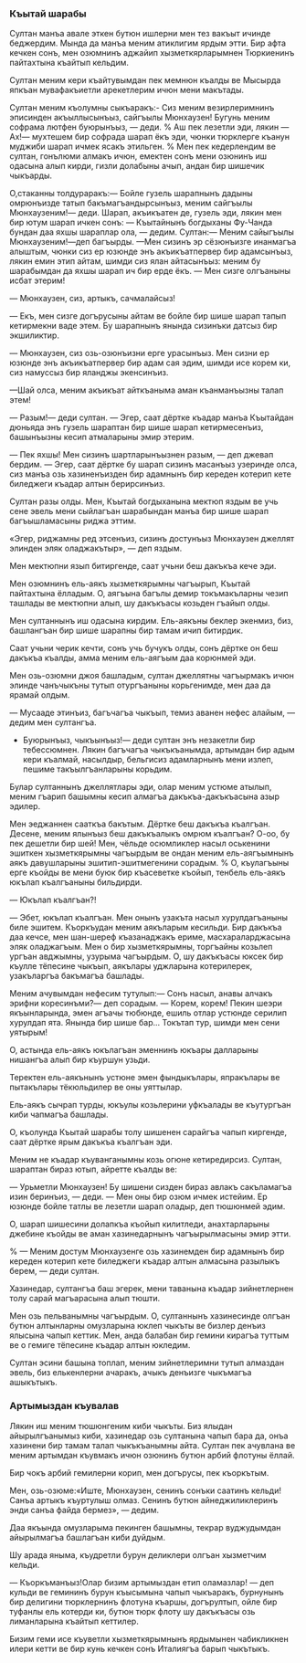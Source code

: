 ### Къытай шарабы

Султан манъа авале эткен бутюн ишлерни мен тез вакъыт ичинде беджердим.
Мында да манъа меним атиклигим ярдым этти.
Бир афта кечкен сонъ, мен озюмнинъ аджайип хызметкярларымнен Тюркиенинъ пайтахтына къайтып кельдим.

Султан меним кери къайтувымдан пек мемнюн къалды ве Мысырда япкъан мувафакъиетли арекетлерим ичюн мени макътады.

Султан меним къолумны сыкъаракъ:- Сиз меним везирлеримнинъ эписинден акъыллысынъыз, сайгъылы Мюнхаузен!
Бугунь меним софрама лютфен буюрынъыз, — деди.
% Аш пек лезетли эди, лякин — Ах!— мухтешем бир софрада шарап ёкъ эди, чюнки тюрклерге къанун муджиби шарап ичмек ясакъ этильген.
% Мен пек кедерлендим ве султан, гонълюми алмакъ ичюн, емектен сонъ мени озюнинъ иш одасына алып кирди, гизли долабыны ачып, андан бир шишечик чыкъарды.

О,стаканны толдураракъ:— Бойле гузель шарапнынъ дадыны омрюнъизде татып бакъмагъандырсынъыз, меним сайгъылы Мюнхаузеним!— деди.
Шарап, акъикъатен де, гузель эди, лякин мен бир ютум шарап ичкен сонъ:
— Къытайнынъ богдыханы Фу-Чанда бундан даа яхшы шараплар ола, — дедим.
Султан:— Меним сайыгъылы Мюнхаузеним!—деп багъырды.
—Мен сизинъ эр сёзюнъизге инанмагъа алыштым, чюнки сиз ер юзюнде энъ акъикъатпервер бир адамсынъыз, лякин емин этип айтам, шимди сиз ялан айтасынъыз: меним бу шарабымдан да яхшы шарап ич бир ерде ёкъ.
— Мен сизге олгъаныны исбат этерим!

— Мюнхаузен, сиз, артыкъ, сачмалайсыз!

— Екъ, мен сизге догърусыны айтам ве бойле бир шише шарап тапып кетирмекни ваде этем.
Бу шарапнынъ янында сизинъки датсыз бир экшиликтир.

— Мюнхаузен, сиз озь-озюнъизни ерге урасынъыз.
Мен сизни ер юзюнде энъ акъикъатпервер бир адам сая эдим, шимди исе корем ки, сиз намуссыз бир яланджы экенсинъиз.

—Шай олса, меним акъикъат айткъаныма аман къанманъызны талап этем!

— Разым!— деди султан.
— Эгер, саат дёртке къадар манъа Къытайдан дюньяда энъ гузель шараптан бир шише шарап кетирмесенъиз, башынъызны кесип атмаларыны эмир этерим.

— Пек яхшы!
Мен сизинъ шартларынъызнен разым, — деп джевап бердим.
— Эгер, саат дёртке бу шарап сизинъ масанъыз узеринде олса, сиз манъа озь хазиненъизден бир адамнынъ бир кереден котерип кете биледжеги къадар алтын берирсинъиз.

Султан разы олды.
Мен, Къытай богдыханына мектюп яздым ве учь сене эвель мени сыйлагъан шарабындан манъа бир шише шарап багъышламасыны риджа эттим.

«Эгер, риджамны ред этсенъиз, сизинъ достунъыз Мюнхаузен джеллят элинден эляк оладжакътыр», — деп яздым.

Мен мектюпни язып битиргенде, саат учьни беш дакъкъа кече эди.

Мен озюмнинъ ель-аякъ хызметкярымны чагъырып, Къытай пайтахтына ёлладым.
О, аягъына багълы демир токъмакъларны чезип ташлады ве мектюпни алып, шу дакъкъасы козьден гъайып олды.

Мен султаннынъ иш одасына кирдим.
Ель-аякъны беклер экенмиз, биз, башлангъан бир шише шарапны бир тамам ичип битирдик.

Саат учьни черик кечти, сонъ учь бучукъ олды, сонъ дёртке он беш дакъкъа къалды, амма меним ель-аягъым даа корюнмей эди.

Мен озь-озюмни джоя башладым, султан джеллятны чагъырмакъ ичюн элинде чанъчыкъны тутып отургъаныны корьгенимде, мен даа да ярамай олдым.

— Мусааде этинъиз, багъчагъа чыкъып, темиз аванен нефес алайым, — дедим мен султангъа.
- Буюрынъыз, чыкъынъыз!— деди султан энъ незакетли бир тебессюмнен.
Лякин багъчагъа чыкъкъанымда, артымдан бир адым кери къалмай, насылдыр, бельгисиз адамларнынъ мени излеп, пешиме такъылгъанларыны корьдим.

Булар султаннынъ джеллятлары эди, олар меним устюме атылып, меним гъарип башымны кесип алмагъа дакъкъа-дакъкъасына азыр эдилер.

Мен эеджаннен сааткъа бакътым.
Дёртке беш дакъкъа къалгъан.
Десене, меним ялынъыз беш дакъкъалыкъ омрюм къалгъан?
О-оо, бу пек дешетли бир шей!
Мен, чёльде осюмликлер насыл оськенини эшиткен хызметкярымны чагъырдым ве ондан меним ель-аягъымнынъ аякъ давушларыны эшитип-эшитмегенини сорадым.
% О, къулагъыны ерге къойды ве мени буюк бир къасеветке къойып, тенбель ель-аякъ юкълап къалгъаныны бильдирди.

— Юкълап къалгъан?!

— Эбет, юкълап къалгъан.
Мен онынъ узакъта насыл хурулдагъаныны биле эшитем.
Къоркъудан меним аякъларым кесильди.
Бир дакъкъа даа кечсе, мен шан-шереф къазанаджакъ ериме, масхараларджасына эляк оладжагъым.
Мен о бир хызметкярымны, торгъайны козьлеп ургъан авджымны, узурыма чагъырдым.
О, шу дакъкъасы юксек бир къулле тёпесине чыкъып, аякълары уджларына котерилерек, узакъларгъа бакъмагъа башлады.

Меним ачувымдан нефесим тутулып:— Сонъ насыл, анавы алчакъ эрифни коресинъми?— деп сорадым.
— Корем, корем!
Пекин шеэри якъынларында, эмен агъачы тюбюнде, ешиль отлар устюнде серилип хурулдап ята.
Янында бир шише бар...
Токътап тур, шимди мен сени уятырым!

О, астында ель-аякъ юкълагъан эменнинъ юкъары далларыны нишангъа алып бир къуршун узьди.

Теректен ель-аякънынъ устюне эмен фындыкълары, япракълары ве пытакълары тёкюльдилер ве оны уяттылар.

Ель-аякъ сычрап турды, юкъулы козьлерини уфкъалады ве къутургъан киби чапмагъа башлады.

О, къолунда Къытай шарабы толу шишенен сарайгъа чапып киргенде, саат дёртке ярым дакъкъа къалгъан эди.

Меним не къадар къуванганымны козь огюне кетиредирсиз.
Султан, шараптан бираз ютып, айретте къалды ве:

— Урьметли Мюнхаузен!
Бу шишени сизден бираз авлакъ сакъламагъа изин беринъиз, — деди.
— Мен оны бир озюм ичмек истейим.
Ер юзюнде бойле татлы ве лезетли шарап оладыр, деп тюшюнмей эдим.

О, шарап шишесини долапкъа къойып килитледи, анахтарларыны джебине къойды ве аман хазинедарнынъ чагъырылмасыны эмир этти.

% — Меним достум Мюнхаузенге озь хазинемден бир адамнынъ бир кереден котерип кете биледжеги къадар алтын алмасына разылыкъ берем, — деди султан.

Хазинедар, султангъа баш эгерек, мени таванына къадар зийнетлернен толу сарай магъарасына алып тюшти.

Мен озь пельванымны чагъырдым.
О, султаннынъ хазинесинде олгъан бутюн алтынларны омузларына юклеп чыкъты ве бизлер денъиз ялысына чапып кеттик.
Мен, анда балабан бир гемини кирагъа туттым ве о гемиге тёпесине къадар алтын юкледим.

Султан эсини башына топлап, меним зийнетлеримни тутып алмаздан эвель, биз елькенлерни ачаракъ, ачыкъ денъизге чыкъмагъа ашыкътыкъ.

### Артымыздан къувалав

Лякин иш меним тюшюнгеним киби чыкъты.
Биз ялыдан айырылгъанымыз киби, хазинедар озь султанына чапып бара да, онъа хазинени бир тамам талап чыкъкъанымны айта.
Султан пек ачувлана ве меним артымдан къувмакъ ичюн озюнинъ бутюн арбий флотуны ёллай.

Бир чокъ арбий гемилерни корип, мен догърусы, пек къоркътым.

Мен, озь-озюме:«Иште, Мюнхаузен, сенинъ сонъки саатинъ кельди!
Санъа артыкъ къуртулыш олмаз.
Сенинъ бутюн айнеджиликлеринъ энди санъа файда бермез», — дедим.

Даа якъында омузларыма пекинген башымны, текрар вуджудымдан айырылмагъа башлагъан киби дуйдым.

Шу арада яныма, къудретли бурун деликлери олгъан хызметчим кельди.

— Къоркъманъыз!Олар бизим артымыздан етип оламазлар! — деп кульди ве гемининъ бурун къысымына чапып чыкъаракъ, бурнунынъ бир делигини тюрклернинъ флотуна къаршы, догърултып, ойле бир туфанлы ель котерди ки, бутюн тюрк флоту шу дакъкъасы озь лиманларына къайтып кеттилер.

Бизим геми исе къуветли хызметкярымнынъ ярдымынен чабикликнен илери кетти ве бир кунь кечкен сонъ Италиягъа барып чыкътыкъ.
